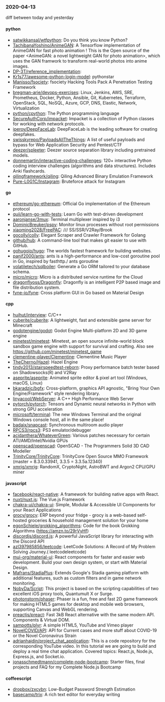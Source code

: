### 2020-04-13
diff between today and yesterday

#### python
* [satwikkansal/wtfpython](https://github.com/satwikkansal/wtfpython): Do you think you know Python?
* [TachibanaYoshino/AnimeGAN](https://github.com/TachibanaYoshino/AnimeGAN): A Tensorflow implementation of AnimeGAN for fast photo animation ! This is the Open source of the paper <AnimeGAN: a novel lightweight GAN for photo animation>, which uses the GAN framwork to transform real-world photos into anime images.
* [DP-3T/reference_implementation](https://github.com/DP-3T/reference_implementation): 
* [Kr1s77/awesome-python-login-model](https://github.com/Kr1s77/awesome-python-login-model): pythonstar
* [Manisso/fsociety](https://github.com/Manisso/fsociety): fsociety Hacking Tools Pack  A Penetration Testing Framework
* [bregman-arie/devops-exercises](https://github.com/bregman-arie/devops-exercises): Linux, Jenkins, AWS, SRE, Prometheus, Docker, Python, Ansible, Git, Kubernetes, Terraform, OpenStack, SQL, NoSQL, Azure, GCP, DNS, Elastic, Network, Virtualization
* [python/cpython](https://github.com/python/cpython): The Python programming language
* [SecureAuthCorp/impacket](https://github.com/SecureAuthCorp/impacket): Impacket is a collection of Python classes for working with network protocols.
* [iperov/DeepFaceLab](https://github.com/iperov/DeepFaceLab): DeepFaceLab is the leading software for creating deepfakes.
* [swisskyrepo/PayloadsAllTheThings](https://github.com/swisskyrepo/PayloadsAllTheThings): A list of useful payloads and bypass for Web Application Security and Pentest/CTF
* [deezer/spleeter](https://github.com/deezer/spleeter): Deezer source separation library including pretrained models.
* [donnemartin/interactive-coding-challenges](https://github.com/donnemartin/interactive-coding-challenges): 120+ interactive Python coding interview challenges (algorithms and data structures). Includes Anki flashcards.
* [qilingframework/qiling](https://github.com/qilingframework/qiling): Qiling Advanced Binary Emulation Framework
* [Pure-L0G1C/Instagram](https://github.com/Pure-L0G1C/Instagram): Bruteforce attack for Instagram

#### go
* [ethereum/go-ethereum](https://github.com/ethereum/go-ethereum): Official Go implementation of the Ethereum protocol
* [quii/learn-go-with-tests](https://github.com/quii/learn-go-with-tests): Learn Go with test-driven development
* [aaronjanse/3mux](https://github.com/aaronjanse/3mux): Terminal multiplexer inspired by i3
* [DominicBreuker/pspy](https://github.com/DominicBreuker/pspy): Monitor linux processes without root permissions
* [xiaoming2028/FreePAC](https://github.com/xiaoming2028/FreePAC): /// SS/SSR/V2Ray/Brook 
* [gocolly/colly](https://github.com/gocolly/colly): Elegant Scraper and Crawler Framework for Golang
* [github/hub](https://github.com/github/hub): A command-line tool that makes git easier to use with GitHub.
* [gohugoio/hugo](https://github.com/gohugoio/hugo): The worlds fastest framework for building websites.
* [panjf2000/ants](https://github.com/panjf2000/ants):  ants is a high-performance and low-cost goroutine pool in Go, inspired by fasthttp./ ants  goroutine 
* [volatiletech/sqlboiler](https://github.com/volatiletech/sqlboiler): Generate a Go ORM tailored to your database schema.
* [micro/micro](https://github.com/micro/micro): Micro is a distributed service runtime for the Cloud
* [dragonflyoss/Dragonfly](https://github.com/dragonflyoss/Dragonfly): Dragonfly is an intelligent P2P based image and file distribution system.
* [fyne-io/fyne](https://github.com/fyne-io/fyne): Cross platform GUI in Go based on Material Design

#### cpp
* [huihut/interview](https://github.com/huihut/interview):  C/C++ 
* [cuberite/cuberite](https://github.com/cuberite/cuberite): A lightweight, fast and extensible game server for Minecraft
* [godotengine/godot](https://github.com/godotengine/godot): Godot Engine  Multi-platform 2D and 3D game engine
* [minetest/minetest](https://github.com/minetest/minetest): Minetest, an open source infinite-world block sandbox game engine with support for survival and crafting. Also see https://github.com/minetest/minetest_game
* [clementine-player/Clementine](https://github.com/clementine-player/Clementine):  Clementine Music Player
* [TheCherno/Hazel](https://github.com/TheCherno/Hazel): Hazel Engine
* [tindy2013/stairspeedtest-reborn](https://github.com/tindy2013/stairspeedtest-reborn): Proxy performance batch tester based on Shadowsocks(R) and V2Ray
* [aseprite/aseprite](https://github.com/aseprite/aseprite): Animated sprite editor & pixel art tool (Windows, macOS, Linux)
* [bkaradzic/bgfx](https://github.com/bkaradzic/bgfx): Cross-platform, graphics API agnostic, "Bring Your Own Engine/Framework" style rendering library.
* [linyacool/WebServer](https://github.com/linyacool/WebServer): A C++ High Performance Web Server
* [pytorch/pytorch](https://github.com/pytorch/pytorch): Tensors and Dynamic neural networks in Python with strong GPU acceleration
* [microsoft/terminal](https://github.com/microsoft/terminal): The new Windows Terminal and the original Windows console host, all in the same place!
* [badaix/snapcast](https://github.com/badaix/snapcast): Synchronous multiroom audio player
* [RPCS3/rpcs3](https://github.com/RPCS3/rpcs3): PS3 emulator/debugger
* [acidanthera/WhateverGreen](https://github.com/acidanthera/WhateverGreen): Various patches necessary for certain ATI/AMD/Intel/Nvidia GPUs
* [openscad/openscad](https://github.com/openscad/openscad): OpenSCAD - The Programmers Solid 3D CAD Modeller
* [TrinityCore/TrinityCore](https://github.com/TrinityCore/TrinityCore): TrinityCore Open Source MMO Framework (master = 8.3.0.33941, 3.3.5 = 3.3.5a.12340)
* [xmrig/xmrig](https://github.com/xmrig/xmrig): RandomX, CryptoNight, AstroBWT and Argon2 CPU/GPU miner

#### javascript
* [facebook/react-native](https://github.com/facebook/react-native): A framework for building native apps with React.
* [nuxt/nuxt.js](https://github.com/nuxt/nuxt.js): The Vue.js Framework
* [chakra-ui/chakra-ui](https://github.com/chakra-ui/chakra-ui): Simple, Modular & Accessible UI Components for your React Applications
* [grocy/grocy](https://github.com/grocy/grocy): ERP beyond your fridge - grocy is a web-based self-hosted groceries & household management solution for your home
* [egonSchiele/grokking_algorithms](https://github.com/egonSchiele/grokking_algorithms): Code for the book Grokking Algorithms (https://amzn.to/29rVyHf)
* [discordjs/discord.js](https://github.com/discordjs/discord.js): A powerful JavaScript library for interacting with the Discord API
* [azl397985856/leetcode](https://github.com/azl397985856/leetcode): LeetCode Solutions: A Record of My Problem Solving Journey.( leetcodeleetcode)
* [mui-org/material-ui](https://github.com/mui-org/material-ui): React components for faster and easier web development. Build your own design system, or start with Material Design.
* [Mafrans/StadiaPlus](https://github.com/Mafrans/StadiaPlus): Extends Google's Stadia gaming platform with additional features, such as custom filters and in game network monitoring.
* [NobyDa/Script](https://github.com/NobyDa/Script): This project is based on the scripting capabilities of two excellent iOS proxy tools, Quantumult X or Surge.
* [photonstorm/phaser](https://github.com/photonstorm/phaser): Phaser is a fun, free and fast 2D game framework for making HTML5 games for desktop and mobile web browsers, supporting Canvas and WebGL rendering.
* [preactjs/preact](https://github.com/preactjs/preact):  Fast 3kB React alternative with the same modern API. Components & Virtual DOM.
* [sampotts/plyr](https://github.com/sampotts/plyr): A simple HTML5, YouTube and Vimeo player
* [NovelCOVID/API](https://github.com/NovelCOVID/API): API for Current cases and more stuff about COVID-19 or the Novel Coronavirus Strain
* [adrianhajdin/project_chat_application](https://github.com/adrianhajdin/project_chat_application): This is a code repository for the corresponding YouTube video. In this tutorial we are going to build and deploy a real time chat application. Covered topics: React.js, Node.js, Express.js, and Socket.io.
* [jonasschmedtmann/complete-node-bootcamp](https://github.com/jonasschmedtmann/complete-node-bootcamp): Starter files, final projects and FAQ for my Complete Node.js Bootcamp

#### coffeescript
* [dropbox/zxcvbn](https://github.com/dropbox/zxcvbn): Low-Budget Password Strength Estimation
* [basecamp/trix](https://github.com/basecamp/trix): A rich text editor for everyday writing
